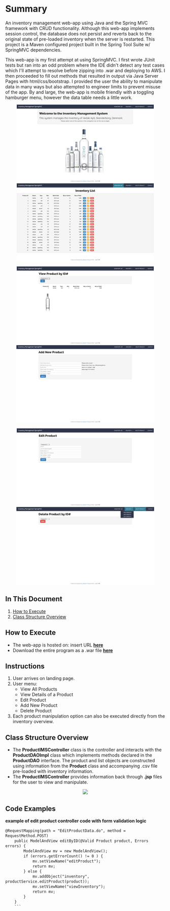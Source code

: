 # Summary
An inventory management web-app using Java and the Spring MVC framework with CRUD functionality. Although this web-app implements session control, the database does not persist and reverts back to the original state of pre-loaded inventory when the server is restarted. This project is a Maven configured project built in the Spring Tool Suite w/ SpringMVC dependencies.

This web-app is my first attempt at using SpringMVC. I first wrote JUnit tests but ran into an odd problem where the IDE didn't detect any test cases which I'll attempt to resolve before zipping into .war and deploying to AWS. I then proceeded to fill out methods that resulted in output via Java Server Pages with html/css/bootstrap. I provided the user the ability to manipulate data in many ways but also attempted to engineer limits to prevent misuse of the app. By and large, the web-app is mobile friendly with a toggling hamburger menu, however the data table needs a little work.

<p align="center">
<img src="WebContent/images/screen1.png" height="245">
<img src="WebContent/images/screen2.png" height="245"></p>
<p align="center">
<img src="WebContent/images/screen3.png" height="245">
<img src="WebContent/images/screen4.png" height="245"></p>
<p align="center">
<img src="WebContent/images/screen5.png" height="245">
<img src="WebContent/images/screen6.png" height="245"></p>

## In This Document
1. [How to Execute](#how-to-execute)
2. [Class Structure Overview](#class-structure-overview)

## How to Execute
- The web-app is hosted on: insert URL <a href="http://www.chiangs.ninja:8080/InventoryMGRSpringMVCCRUD/">**here**</a>
- Download the entire program as a .war file <a href="InventoryMGRSpringMVCCRUD.war">**here**</a>

## Instructions
1. User arrives on landing page.
2. User menu:
    - View All Products
    - View Details of a Product
    - Edit Product
    - Add New Product
    - Delete Product
3. Each product manipulation option can also be executed directly from the inventory overview.

## Class Structure Overview
- The **ProductIMSController** class is the controller and interacts with the **ProductDAOImpl** class which implements methods declared in the **ProductDAO** interface. The product and list objects are constructed using information from the **Product** class and accompanying .csv file pre-loaded with inventory information.
- The **ProductIMSController** provides information back through **.jsp** files for the user to view and manipulate.

<p align="center">
<img src="WebContent/images/chart.png" height="350">
</p>

## Code Examples
**example of edit product controller code with form validation logic**
```
@RequestMapping(path = "EditProductData.do", method = RequestMethod.POST)
	public ModelAndView editByID(@Valid Product product, Errors errors) {
		ModelAndView mv = new ModelAndView();
		if (errors.getErrorCount() != 0 ) {
			mv.setViewName("editProduct");
			return mv;
		} else {
			mv.addObject("inventory", productService.editProduct(product));
			mv.setViewName("viewInventory");
			return mv;			
		}
	}
    ```
